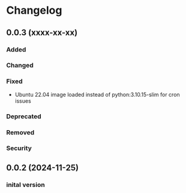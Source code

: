 # Changelog 
## 0.0.3 (xxxx-xx-xx)
### Added
### Changed
### Fixed
- Ubuntu 22.04 image loaded instead of python:3.10.15-slim for cron issues
### Deprecated
### Removed
### Security
## 0.0.2 (2024-11-25)
### inital version
